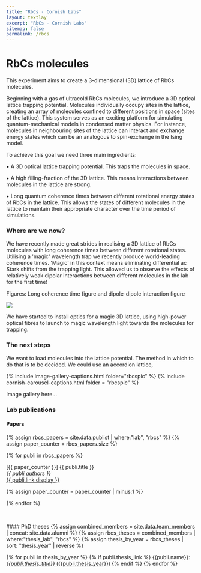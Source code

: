 ```yaml
---
title: "RbCs - Cornish Labs"
layout: textlay
excerpt: "RbCs - Cornish Labs"
sitemap: false
permalink: /rbcs
---
```


# RbCs molecules

This experiment aims to create a 3-dimensional (3D) lattice of RbCs molecules.

Beginning with a gas of ultracold RbCs molecules, we introduce a 3D optical lattice trapping potential. 
Molecules individually occupy sites in the lattice, creating an array of molecules confined to different positions in space (sites of the lattice). This system serves as an exciting platform for simulating quantum-mechanical models in condensed matter physics. For instance, molecules in neighbouring sites of the lattice can interact and exchange energy states which can be an analogous to spin-exchange in the Ising model. 

To achieve this goal we need three main ingredients:

• A 3D optical lattice trapping potential. 
This traps the molecules in space.
 
• A high filling-fraction of the 3D lattice. This means interactions between molecules in the lattice are strong.
 
• Long quantum coherence times between different rotational energy states of RbCs in the lattice. 
          This allows the states of different molecules in the lattice to maintain 
	  their appropriate character over the time period of simulations. 
 

### Where are we now?

We have recently made great strides in realising a 3D lattice of RbCs molecules with long coherence times between different rotational states. 
Utilising a 'magic' wavelength trap we recently produce world-leading coherence times. 'Magic' in this context means eliminating differential ac Stark shifts from the trapping light. This allowed us to observe the effects of relatively weak dipolar interactions between different molecules in the lab for the first time! 

Figures:
Long coherence time figure and dipole-dipole interaction figure 

<a href  ="{{ site.url }}{{ site.baseurl }}/images/rbcspic/Coherence+Dipole_v4.pdf">
<img src="{{ site.url }}{{ site.baseurl }}/images/rbcspic/Coherence+Dipole_v4.pdf" class="img-fluid rounded mx-auto center-block" style="max-width: 100mm; height: auto;">
</a>



We have started to install optics for a magic 3D lattice, using high-power optical fibres to launch to magic wavelength light towards the molecules for trapping. 

### The next steps

We want to load molecules into the lattice potential. The method in which to do that is to be decided. We could use an accordion lattice,


{% include image-gallery-captions.html folder="rbcspic" %}
{% include cornish-carousel-captions.html folder = "rbcspic" %}

Image gallery here...




### Lab publications
#### Papers
{% assign rbcs_papers = site.data.publist | where:"lab", "rbcs" %}
{% assign paper_counter = rbcs_papers.size %}

{% for publi in rbcs_papers %}

  \[{{ paper_counter }}\] {{ publi.title }} <br />
  <em>{{ publi.authors }} </em><br /><a href="{{ publi.link.url }}">{{ publi.link.display }}</a>

  {% assign paper_counter = paper_counter | minus:1 %}

{% endfor %}

<p> &nbsp; </p>
#### PhD theses
{% assign combined_members = site.data.team_members | concat: site.data.alumni %}
{% assign rbcs_theses = combined_members | where:"thesis_lab", "rbcs" %}
{% assign thesis_by_year = rbcs_theses | sort: "thesis_year" | reverse %}

{% for publi in thesis_by_year %}
  {% if publi.thesis_link %}
  {{publi.name}}: [_{{publi.thesis_title}}_ ({{publi.thesis_year}})]({{publi.thesis_link}})
  {% endif %}
{% endfor %}
